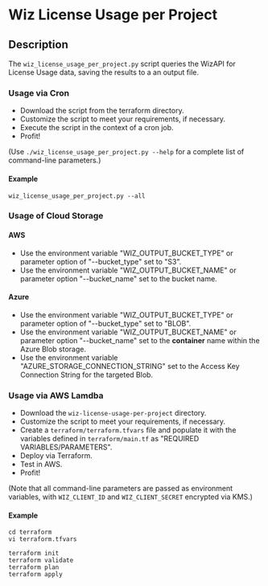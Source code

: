 # Wiz License Usage per Project

## Description

The `wiz_license_usage_per_project.py` script queries the WizAPI for License Usage data,
saving the results to a an output file.

### Usage via Cron

* Download the script from the terraform directory.
* Customize the script to meet your requirements, if necessary.
* Execute the script in the context of a cron job.
* Profit!

(Use `./wiz_license_usage_per_project.py --help` for a complete list of command-line parameters.)

#### Example

```
wiz_license_usage_per_project.py --all
```

### Usage of Cloud Storage

#### AWS

* Use the environment variable "WIZ_OUTPUT_BUCKET_TYPE" or parameter option of "--bucket_type" set to "S3".
* Use the environment variable "WIZ_OUTPUT_BUCKET_NAME" or parameter option "--bucket_name" set to the bucket name.

#### Azure

* Use the environment variable "WIZ_OUTPUT_BUCKET_TYPE" or parameter option of "--bucket_type" set to "BLOB".
* Use the environment variable "WIZ_OUTPUT_BUCKET_NAME" or parameter option "--bucket_name" set to the **container** name within the Azure Blob storage.
* Use the environment variable "AZURE_STORAGE_CONNECTION_STRING" set to the Access Key Connection String for the targeted Blob.

### Usage via AWS Lamdba

* Download the `wiz-license-usage-per-project` directory.
* Customize the script to meet your requirements, if necessary.
* Create a `terraform/terraform.tfvars` file and populate it with the variables defined in `terraform/main.tf` as "REQUIRED VARIABLES/PARAMETERS".
* Deploy via Terraform.
* Test in AWS.
* Profit!

(Note that all command-line parameters are passed as environment variables, with `WIZ_CLIENT_ID` and `WIZ_CLIENT_SECRET` encrypted via KMS.)

#### Example

```
cd terraform
vi terraform.tfvars

terraform init
terraform validate
terraform plan
terraform apply
```
